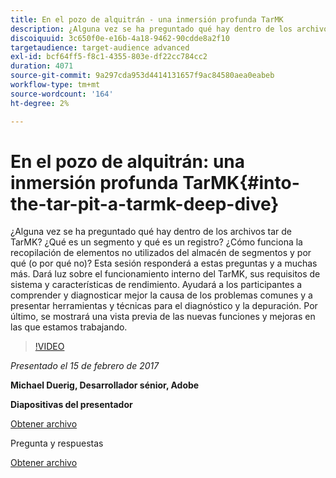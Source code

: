 ```yaml
---
title: En el pozo de alquitrán - una inmersión profunda TarMK
description: ¿Alguna vez se ha preguntado qué hay dentro de los archivos tar de TarMK? ¿Qué es un segmento y qué es un registro? ¿Cómo funciona la recopilación de elementos no utilizados del almacén de segmentos y por qué (o por qué no)? Esta sesión responde a estas preguntas y a muchas más.
discoiquuid: 3c650f0e-e16b-4a18-9462-90cdde8a2f10
targetaudience: target-audience advanced
exl-id: bcf64ff5-f8c1-4355-803e-df22cc784cc2
duration: 4071
source-git-commit: 9a297cda953d4414131657f9ac84580aea0eabeb
workflow-type: tm+mt
source-wordcount: '164'
ht-degree: 2%

---
```


# En el pozo de alquitrán: una inmersión profunda TarMK{#into-the-tar-pit-a-tarmk-deep-dive}

¿Alguna vez se ha preguntado qué hay dentro de los archivos tar de TarMK? ¿Qué es un segmento y qué es un registro? ¿Cómo funciona la recopilación de elementos no utilizados del almacén de segmentos y por qué (o por qué no)? Esta sesión responderá a estas preguntas y a muchas más. Dará luz sobre el funcionamiento interno del TarMK, sus requisitos de sistema y características de rendimiento. Ayudará a los participantes a comprender y diagnosticar mejor la causa de los problemas comunes y a presentar herramientas y técnicas para el diagnóstico y la depuración. Por último, se mostrará una vista previa de las nuevas funciones y mejoras en las que estamos trabajando.

>[!VIDEO](https://video.tv.adobe.com/v/19138/?quality=9)

*Presentado el 15 de febrero de 2017*

**Michael Duerig, Desarrollador sénior, Adobe**

**Diapositivas del presentador**

[Obtener archivo](assets/aem-gems-tarmk-deep-dive.pptx)

Pregunta y respuestas

[Obtener archivo](assets/aem-gems-qandas-tarmk-deep-dive.pdf)
<!--
[Get back to the Overview](https://helpx.adobe.com/experience-manager/kt/eseminars/gems/aem-index.html)
-->
